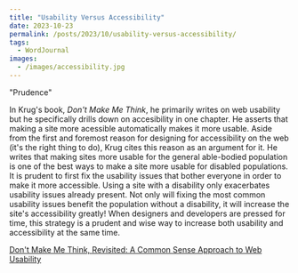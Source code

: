 ```yaml
---
title: "Usability Versus Accessibility"
date: 2023-10-23
permalink: /posts/2023/10/usability-versus-accessibility/
tags:
  - WordJournal
images:
  - /images/accessibility.jpg
---
```


"Prudence"

In Krug's book, _Don't Make Me Think_, he primarily writes on web usability but he specifically drills down on accesibility in one chapter. He asserts that making a site more acessible automatically makes it more usable. Aside from the first and foremost reason for designing for accessibility on the web (it's the right thing to do), Krug cites this reason as an argument for it. He writes that making sites more usable for the general able-bodied population is one of the best ways to make a site more usable for disabled populations. It is prudent to first fix the usability issues that bother everyone in order to make it more accessible. Using a site with a disability only exacerbates usability issues already present. Not only will fixing the most common usability issues benefit the population without a disability, it will increase the site's accessibility greatly! When designers and developers are pressed for time, this strategy is a prudent and wise way to increase both usability and accessibility at the same time.

[Don't Make Me Think, Revisited: A Common Sense Approach to Web Usability](https://www.amazon.com/Dont-Make-Think-Revisited-Usability/dp/0321965515/ref=sr_1_1?crid=2WTXEL380MCYF&keywords=dont+make+me+think+steve+krug&qid=1693977266&sprefix=dont+make+me+think%2Caps%2C169&sr=8-1)
